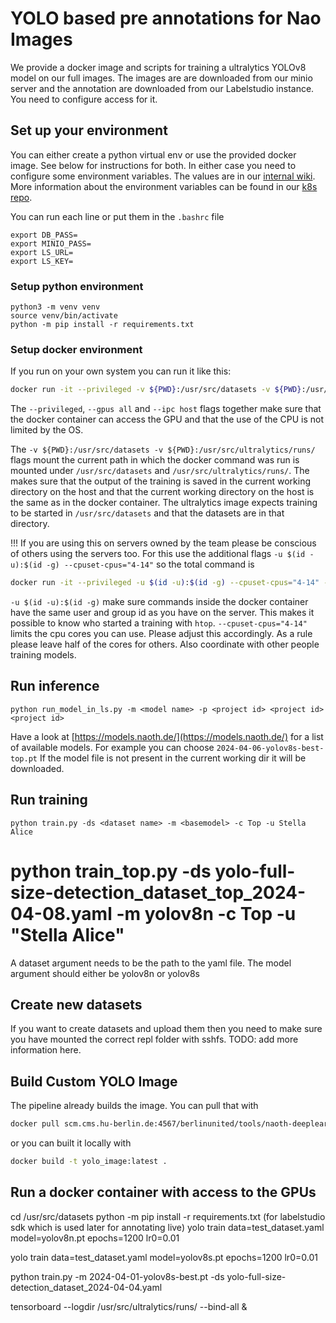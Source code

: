 # YOLO based pre annotations for Nao Images
We provide a docker image and scripts for training a ultralytics YOLOv8 model on our full images. The images are are downloaded from our minio server and the annotation are downloaded from our Labelstudio instance. You need to configure access for it.

## Set up your environment
You can either create a python virtual env or use the provided docker image. See below for instructions for both. In either case you need to configure some environment variables. The values are in our [internal wiki](https://scm.cms.hu-berlin.de/berlinunited/orga/-/wikis/team/Accounts). More information about the environment variables can be found in our [k8s repo](https://scm.cms.hu-berlin.de/berlinunited/projects/k8s-cluster).

You can run each line or put them in the `.bashrc` file
```
export DB_PASS=
export MINIO_PASS=
export LS_URL=
export LS_KEY=
```

### Setup python environment
```
python3 -m venv venv
source venv/bin/activate
python -m pip install -r requirements.txt
```

### Setup docker environment
If you run on your own system you can run it like this:
```bash
docker run -it --privileged -v ${PWD}:/usr/src/datasets -v ${PWD}:/usr/src/ultralytics/runs/ --gpus all --ipc host scm.cms.hu-berlin.de:4567/berlinunited/tools/naoth-deeplearning/yolo_image:latest /bin/bash
```
The `--privileged`, `--gpus all` and `--ipc host` flags together make sure that the docker container can access the GPU and that the use of the CPU is not limited by the OS.

The `-v ${PWD}:/usr/src/datasets -v ${PWD}:/usr/src/ultralytics/runs/` flags mount the current path in which the docker command was run is mounted under `/usr/src/datasets` and `/usr/src/ultralytics/runs/`. The makes sure that the output of the training is saved in the current working directory on the host and that the current working directory on the host is the same as in the docker container. The ultralytics image expects training to be started in `/usr/src/datasets` and that the datasets are in that directory.

!!! If you are using this on servers owned by the team please be conscious of others using the servers too. For this use the additional flags `-u $(id -u):$(id -g) --cpuset-cpus="4-14"` so the total command is 
```bash
docker run -it --privileged -u $(id -u):$(id -g) --cpuset-cpus="4-14" -v ${PWD}:/usr/src/datasets -v ${PWD}:/usr/src/ultralytics/runs/ --gpus all --ipc host scm.cms.hu-berlin.de:4567/berlinunited/tools/naoth-deeplearning/yolo_image:latest /bin/bash
```
`-u $(id -u):$(id -g)` make sure commands inside the docker container have the same user and group id as you have on the server. This makes it possible to know who started a training with `htop`. `--cpuset-cpus="4-14"` limits the cpu cores you can use. Please adjust this accordingly. As a rule please leave half of the cores for others. Also coordinate with other people training models.

## Run inference
```
python run_model_in_ls.py -m <model name> -p <project id> <project id> <project id>
```
Have a look at [https://models.naoth.de/](https://models.naoth.de/) for a list of available models. For example you can choose `2024-04-06-yolov8s-best-top.pt`
If the model file is not present in the current working dir it will be downloaded.

## Run training
```
python train.py -ds <dataset name> -m <basemodel> -c Top -u Stella Alice
```
# python train_top.py -ds yolo-full-size-detection_dataset_top_2024-04-08.yaml -m yolov8n -c Top -u "Stella Alice"
A dataset argument needs to be the path to the yaml file. The model argument should either be yolov8n or yolov8s


## Create new datasets
If you want to create datasets and upload them then you need to make sure you have mounted the correct repl folder with sshfs.
TODO: add more information here.

## Build Custom YOLO Image
The pipeline already builds the image. You can pull that with
```bash
docker pull scm.cms.hu-berlin.de:4567/berlinunited/tools/naoth-deeplearning/yolo_image:latest
```
or you can built it locally with
```bash
docker build -t yolo_image:latest .
```

## Run a docker container with access to the GPUs


cd /usr/src/datasets
python -m pip install -r requirements.txt (for labelstudio sdk which is used later for annotating live)
yolo train data=test_dataset.yaml model=yolov8n.pt epochs=1200 lr0=0.01

yolo train data=test_dataset.yaml model=yolov8s.pt epochs=1200 lr0=0.01

python train.py -m 2024-04-01-yolov8s-best.pt -ds yolo-full-size-detection_dataset_2024-04-04.yaml

tensorboard --logdir /usr/src/ultralytics/runs/ --bind-all &

